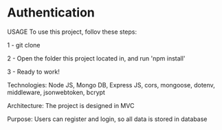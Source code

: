 # Authentication

USAGE
To use this project, follov these steps: 

1 - git clone <url>

2 - Open the folder this project located in, and run 'npm install'

3 - Ready to work!

Technologies:
Node JS, Mongo DB, Express JS, cors, mongoose, dotenv, middleware, jsonwebtoken, bcrypt

Architecture: 
The project is designed in MVC

Purpose: 
Users can register and login, so all data is stored in database 
